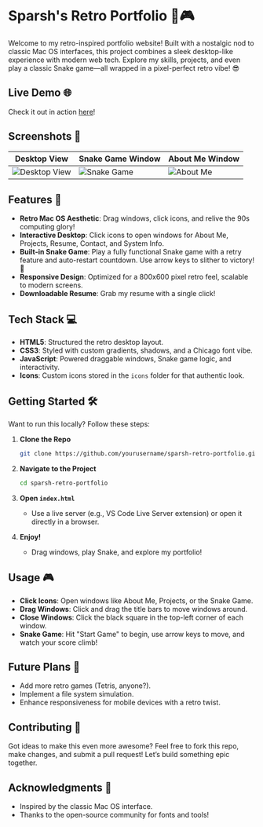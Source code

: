 # Sparsh's Retro Portfolio 🚀🎮

Welcome to my retro-inspired portfolio website! Built with a nostalgic nod to classic Mac OS interfaces, this project combines a sleek desktop-like experience with modern web tech. Explore my skills, projects, and even play a classic Snake game—all wrapped in a pixel-perfect retro vibe! 😎

## Live Demo 🌐
Check it out in action [here](https://retro-portfolio-eta.vercel.app)! 

## Screenshots 📸
| **Desktop View**         | **Snake Game Window**   | **About Me Window**    |
|--------------------------|-------------------------|------------------------|
| ![Desktop View](https://github.com/user-attachments/assets/9ab9c9d9-5da8-441e-867d-3550c1258e05) | ![Snake Game](https://github.com/user-attachments/assets/ac4644fc-52e8-4bfb-a713-2a517d634fac) | ![About Me](https://github.com/user-attachments/assets/23ae413f-d0de-4def-a7f2-d8495a2ae720) |

## Features 🎉

- **Retro Mac OS Aesthetic**: Drag windows, click icons, and relive the 90s computing glory!
- **Interactive Desktop**: Click icons to open windows for About Me, Projects, Resume, Contact, and System Info.
- **Built-in Snake Game**: Play a fully functional Snake game with a retry feature and auto-restart countdown. Use arrow keys to slither to victory! 🐍
- **Responsive Design**: Optimized for a 800x600 pixel retro feel, scalable to modern screens.
- **Downloadable Resume**: Grab my resume with a single click!

## Tech Stack 💻
- **HTML5**: Structured the retro desktop layout.
- **CSS3**: Styled with custom gradients, shadows, and a Chicago font vibe.
- **JavaScript**: Powered draggable windows, Snake game logic, and interactivity.
- **Icons**: Custom icons stored in the `icons` folder for that authentic look.

## Getting Started 🛠️
Want to run this locally? Follow these steps:

1. **Clone the Repo**
   ```bash
   git clone https://github.com/yourusername/sparsh-retro-portfolio.git
   ```

2. **Navigate to the Project**
   ```bash
   cd sparsh-retro-portfolio
   ```

3. **Open `index.html`**
   - Use a live server (e.g., VS Code Live Server extension) or open it directly in a browser.

4. **Enjoy!**
   - Drag windows, play Snake, and explore my portfolio!

## Usage 🎮
- **Click Icons**: Open windows like About Me, Projects, or the Snake Game.
- **Drag Windows**: Click and drag the title bars to move windows around.
- **Close Windows**: Click the black square in the top-left corner of each window.
- **Snake Game**: Hit "Start Game" to begin, use arrow keys to move, and watch your score climb!

## Future Plans 🚧
- Add more retro games (Tetris, anyone?).
- Implement a file system simulation.
- Enhance responsiveness for mobile devices with a retro twist.

## Contributing 🤝
Got ideas to make this even more awesome? Feel free to fork this repo, make changes, and submit a pull request! Let’s build something epic together.


## Acknowledgments 🙌
- Inspired by the classic Mac OS interface.
- Thanks to the open-source community for fonts and tools!
